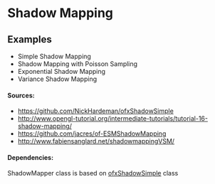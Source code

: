 # Shadow Mapping

## Examples

* Simple Shadow Mapping
* Shadow Mapping with Poisson Sampling
* Exponential Shadow Mapping
* Variance Shadow Mapping

#### Sources:
* https://github.com/NickHardeman/ofxShadowSimple
* http://www.opengl-tutorial.org/intermediate-tutorials/tutorial-16-shadow-mapping/
* https://github.com/jacres/of-ESMShadowMapping
* http://www.fabiensanglard.net/shadowmappingVSM/


#### Dependencies:
ShadowMapper class is based on [ofxShadowSimple](https://github.com/NickHardeman/ofxShadowSimple) class

